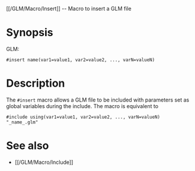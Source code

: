 [[/GLM/Macro/Insert]] -- Macro to insert a GLM file

# Synopsis

GLM:

~~~~
#insert name(var1=value1, var2=value2, ..., varN=valueN)
~~~~

# Description

The `#insert` macro allows a GLM file to be included with parameters set as global variables during the include.  The macro is equivalent to

~~~~
#include using(var1=value1, var2=value2, ..., varN=valueN) "_name_.glm"
~~~~

# See also

* [[/GLM/Macro/Include]]
